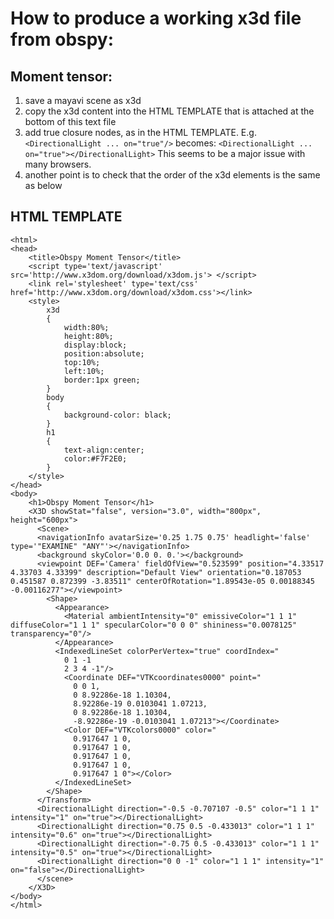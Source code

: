 # How to produce a working x3d file from obspy:

## Moment tensor:

1. save a mayavi scene as x3d
2. copy the x3d content into the HTML TEMPLATE that is attached at the bottom
   of this text file
3. add true closure nodes, as in the HTML TEMPLATE. E.g. 
   `<DirectionalLight ... on="true"/>`
  becomes:
   `<DirectionalLight ... on="true"></DirectionalLight>`
  This seems to be a major issue with many browsers.
4. another point is to check that the order of the x3d elements is the same as below


## HTML TEMPLATE
```
<html> 
<head> 
    <title>Obspy Moment Tensor</title>		
    <script type='text/javascript' src='http://www.x3dom.org/download/x3dom.js'> </script> 
    <link rel='stylesheet' type='text/css' href='http://www.x3dom.org/download/x3dom.css'></link> 
    <style>
        x3d
        {
            width:80%;
            height:80%;
            display:block;
            position:absolute;
            top:10%;
            left:10%;
            border:1px green;
        }
        body
        {
            background-color: black;
        }
        h1
        {
            text-align:center;
            color:#F7F2E0;
        }
    </style>
</head>
<body> 
    <h1>Obspy Moment Tensor</h1> 
    <X3D showStat="false", version="3.0", width="800px", height="600px">
      <Scene>
      <navigationInfo avatarSize='0.25 1.75 0.75' headlight='false' type='"EXAMINE" "ANY"'></navigationInfo>
      <background skyColor='0.0 0. 0.'></background>
      <viewpoint DEF='Camera' fieldOfView="0.523599" position="4.33517 4.33703 4.33399" description="Default View" orientation="0.187053 0.451587 0.872399 -3.83511" centerOfRotation="1.89543e-05 0.00188345 -0.00116277"></viewpoint>
        <Shape>
          <Appearance>
            <Material ambientIntensity="0" emissiveColor="1 1 1" diffuseColor="1 1 1" specularColor="0 0 0" shininess="0.0078125" transparency="0"/>
          </Appearance>
          <IndexedLineSet colorPerVertex="true" coordIndex="
            0 1 -1 
            2 3 4 -1"/>
            <Coordinate DEF="VTKcoordinates0000" point="
              0 0 1,
              0 8.92286e-18 1.10304,
              8.92286e-19 0.0103041 1.07213,
              0 8.92286e-18 1.10304,
              -8.92286e-19 -0.0103041 1.07213"></Coordinate>
            <Color DEF="VTKcolors0000" color="
              0.917647 1 0,
              0.917647 1 0,
              0.917647 1 0,
              0.917647 1 0,
              0.917647 1 0"></Color>
          </IndexedLineSet>
        </Shape>
      </Transform>
      <DirectionalLight direction="-0.5 -0.707107 -0.5" color="1 1 1" intensity="1" on="true"></DirectionalLight>
      <DirectionalLight direction="0.75 0.5 -0.433013" color="1 1 1" intensity="0.6" on="true"></DirectionalLight>
      <DirectionalLight direction="-0.75 0.5 -0.433013" color="1 1 1" intensity="0.5" on="true"></DirectionalLight>
      <DirectionalLight direction="0 0 -1" color="1 1 1" intensity="1" on="false"></DirectionalLight>
      </scene>
    </X3D>
</body> 
</html>
```
